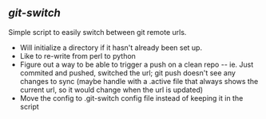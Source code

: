 ***git-switch***
----
Simple script to easily switch between git remote urls.

- Will initialize a directory if it hasn't already been set up.  
- Like to re-write from perl to python
- Figure out a way to be able to trigger a push on a clean repo 
-- ie. Just commited and pushed, switched the url; git push doesn't see any changes to sync (maybe handle with a .active file that always shows the current url, so it would change when the url is updated)
- Move the config to .git-switch config file instead of keeping it in the script

